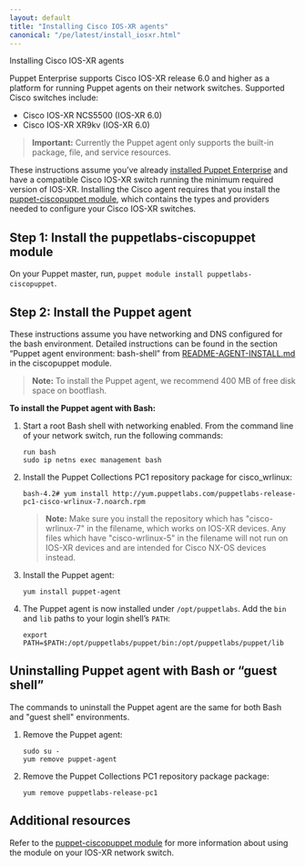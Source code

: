 ```yaml
---
layout: default
title: "Installing Cisco IOS-XR agents"
canonical: "/pe/latest/install_iosxr.html"
---
```


Installing Cisco IOS-XR agents

Puppet Enterprise supports Cisco IOS-XR release 6.0 and higher as a platform for running Puppet agents on their network switches. Supported Cisco switches include:

* Cisco IOS-XR NCS5500 (IOS-XR 6.0)
* Cisco IOS-XR XR9kv (IOS-XR 6.0)

>**Important:** Currently the Puppet agent only supports the built-in package, file, and service resources.

These instructions assume you’ve already [installed Puppet Enterprise](./install_basic.html) and have a compatible Cisco IOS-XR switch running the minimum required version of IOS-XR. Installing the Cisco agent requires that you install the [puppet-ciscopuppet module](https://forge.puppetlabs.com/puppetlabs/ciscopuppet), which contains the types and providers needed to configure your Cisco IOS-XR switches.

##  Step 1: Install the puppetlabs-ciscopuppet module

On your Puppet master, run, `puppet module install puppetlabs-ciscopuppet`.

##  Step 2: Install the Puppet agent

These instructions assume you have networking and DNS configured for the bash environment. Detailed instructions can be found in the section “Puppet agent environment: bash-shell” from [README-AGENT-INSTALL.md](https://forge.puppetlabs.com/puppetlabs/ciscopuppet) in the ciscopuppet module.

>**Note:** To install the Puppet agent, we recommend 400 MB of free disk space on bootflash.

**To install the Puppet agent with Bash:**

1. Start a root Bash shell with networking enabled. From the command line of your network switch, run the following commands:

   ~~~
   run bash
   sudo ip netns exec management bash
   ~~~
    
2. Install the Puppet Collections PC1 repository package for cisco_wrlinux:

   ~~~
   bash-4.2# yum install http://yum.puppetlabs.com/puppetlabs-release-pc1-cisco-wrlinux-7.noarch.rpm
   ~~~
   
   >**Note:** Make sure you install the repository which has "cisco-wrlinux-7" in the filename, which works on IOS-XR devices. Any files which have "cisco-wrlinux-5" in the filename will not run on IOS-XR devices and are intended for Cisco NX-OS devices instead.

3. Install the Puppet agent:

   ~~~
   yum install puppet-agent
   ~~~

4. The Puppet agent is now installed under `/opt/puppetlabs`. Add the `bin` and `lib` paths to your login shell’s `PATH`:

   ~~~
   export PATH=$PATH:/opt/puppetlabs/puppet/bin:/opt/puppetlabs/puppet/lib
   ~~~

##  Uninstalling Puppet agent with Bash or “guest shell”

The commands to uninstall the Puppet agent are the same for both Bash and "guest shell" environments. 

1. Remove the Puppet agent:

   ~~~
   sudo su -
   yum remove puppet-agent
   ~~~

2. Remove the Puppet Collections PC1 repository package package:

   ~~~
   yum remove puppetlabs-release-pc1
   ~~~
   
##  Additional resources

Refer to the [puppet-ciscopuppet module](https://forge.puppetlabs.com/puppetlabs/ciscopuppet/readme) for more information about using the module on your IOS-XR network switch.